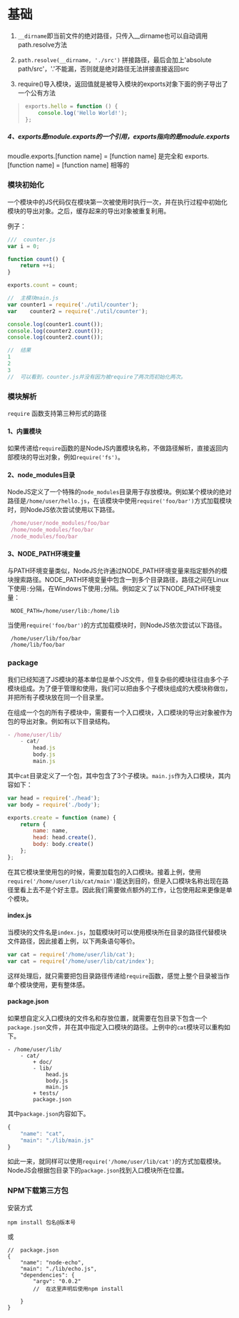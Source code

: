 # 基础

1. `__dirname`即当前文件的绝对路径，只传入__dirname也可以自动调用path.resolve方法

2. `path.resolve(__dirname, './src')` 拼接路径，最后会加上'absolute path/src'，'.'不能漏，否则就是绝对路径无法拼接直接返回src

3. require()导入模块，返回值就是被导入模块的exports对象下面的例子导出了一个公有方法

> ```js
> exports.hello = function () {
>     console.log('Hello World!');
> };
> ```

##### 4、exports是module.exports的一个引用，exports指向的是module.exports

moudle.exports.[function name] = [function name] 是完全和 exports.[function name] = [function name] 相等的 

### 模块初始化

一个模块中的JS代码仅在模块第一次被使用时执行一次，并在执行过程中初始化模块的导出对象。之后，缓存起来的导出对象被重复利用。

例子：

```js
///  counter.js
var i = 0;

function count() {
    return ++i;
}

exports.count = count;
```

```js
//  主模块main.js
var counter1 = require('./util/counter');
var    counter2 = require('./util/counter');

console.log(counter1.count());
console.log(counter2.count());
console.log(counter2.count());

//  结果
1
2
3
//  可以看到，counter.js并没有因为被require了两次而初始化两次。
```

### 模块解析

`require` 函数支持第三种形式的路径

#### 1、内置模块

如果传递给`require`函数的是NodeJS内置模块名称，不做路径解析，直接返回内部模块的导出对象，例如`require('fs')`。

#### 2、node_modules目录

NodeJS定义了一个特殊的`node_modules`目录用于存放模块。例如某个模块的绝对路径是`/home/user/hello.js`，在该模块中使用`require('foo/bar')`方式加载模块时，则NodeJS依次尝试使用以下路径。

```js
 /home/user/node_modules/foo/bar
 /home/node_modules/foo/bar
 /node_modules/foo/bar
```

#### 3、NODE_PATH环境变量

与PATH环境变量类似，NodeJS允许通过NODE_PATH环境变量来指定额外的模块搜索路径。NODE_PATH环境变量中包含一到多个目录路径，路径之间在Linux下使用`:`分隔，在Windows下使用`;`分隔。例如定义了以下NODE_PATH环境变量：

```
 NODE_PATH=/home/user/lib:/home/lib
```

当使用`require('foo/bar')`的方式加载模块时，则NodeJS依次尝试以下路径。

```
 /home/user/lib/foo/bar
 /home/lib/foo/bar
```

### package

我们已经知道了JS模块的基本单位是单个JS文件，但复杂些的模块往往由多个子模块组成。为了便于管理和使用，我们可以把由多个子模块组成的大模块称做`包`，并把所有子模块放在同一个目录里。

在组成一个包的所有子模块中，需要有一个入口模块，入口模块的导出对象被作为包的导出对象。例如有以下目录结构。

```js
- /home/user/lib/
    - cat/
        head.js
        body.js
        main.js
```

其中`cat`目录定义了一个包，其中包含了3个子模块。`main.js`作为入口模块，其内容如下：

```js
var head = require('./head');
var body = require('./body');

exports.create = function (name) {
    return {
        name: name,
        head: head.create(),
        body: body.create()
    };
};
```

在其它模块里使用包的时候，需要加载包的入口模块。接着上例，使用`require('/home/user/lib/cat/main')`能达到目的，但是入口模块名称出现在路径里看上去不是个好主意。因此我们需要做点额外的工作，让包使用起来更像是单个模块。

#### index.js

当模块的文件名是`index.js`，加载模块时可以使用模块所在目录的路径代替模块文件路径，因此接着上例，以下两条语句等价。

```js
var cat = require('/home/user/lib/cat');
var cat = require('/home/user/lib/cat/index');
```

这样处理后，就只需要把包目录路径传递给`require`函数，感觉上整个目录被当作单个模块使用，更有整体感。

#### package.json

如果想自定义入口模块的文件名和存放位置，就需要在包目录下包含一个`package.json`文件，并在其中指定入口模块的路径。上例中的`cat`模块可以重构如下。

```
- /home/user/lib/
    - cat/
        + doc/
        - lib/
            head.js
            body.js
            main.js
        + tests/
        package.json
```

其中`package.json`内容如下。

```js
{
    "name": "cat",
    "main": "./lib/main.js"
}
```

如此一来，就同样可以使用`require('/home/user/lib/cat')`的方式加载模块。NodeJS会根据包目录下的`package.json`找到入口模块所在位置。



### NPM下载第三方包

安装方式

```
npm install 包名@版本号
```

或

```
//  package.json
{
    "name": "node-echo",
    "main": "./lib/echo.js",
    "dependencies": {
        "argv": "0.0.2"
        //  在这里声明后使用npm install

    }
}
```


